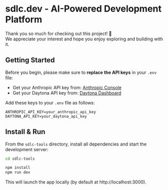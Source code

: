 # sdlc.dev - AI-Powered Development Platform

Thank you so much for checking out this project! 🙏  
We appreciate your interest and hope you enjoy exploring and building with it.

## Getting Started

Before you begin, please make sure to **replace the API keys** in your `.env` file:

- Get your Anthropic API key from: [Anthropic Console](https://console.anthropic.com/dashboard)
- Get your Daytona API key from: [Daytona Dashboard](https://www.daytona.io/)

Add these keys to your `.env` file as follows:

``` .env
ANTHROPIC_API_KEY=your_anthropic_api_key
DAYTONA_API_KEY=your_daytona_api_key
```

## Install & Run

From the `sdlc-tools` directory, install all dependencies and start the development server:


```bash
cd sdlc-tools

npm install
npm run dev
```

This will launch the app locally (by default at http://localhost:3000).

